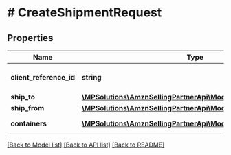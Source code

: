 # # CreateShipmentRequest

## Properties

Name | Type | Description | Notes
------------ | ------------- | ------------- | -------------
**client_reference_id** | **string** | Client reference id. |
**ship_to** | [**\MPSolutions\AmznSellingPartnerApi\Models\Shipping\Address**](Address.md) |  |
**ship_from** | [**\MPSolutions\AmznSellingPartnerApi\Models\Shipping\Address**](Address.md) |  |
**containers** | [**\MPSolutions\AmznSellingPartnerApi\Models\Shipping\Container[]**](Container.md) | A list of container. |

[[Back to Model list]](../../README.md#models) [[Back to API list]](../../README.md#endpoints) [[Back to README]](../../README.md)
